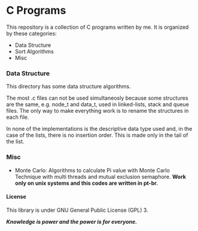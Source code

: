 # C Programs

This repository is a collection of C programs written by me. It is organized by these categories:

- Data Structure
- Sort Algorithms
- Misc

### Data Structure

This directory has some data structure algorithms.

The most .c files can not be used simultaneosly because some structures are the same, e.g. node_t and data_t, used in linked-lists, stack and queue files. The only way to make everything work is to rename the structures in each file.

In none of the implementations is the descriptive data type used and, in the case of the lists, there is no insertion order. This is made only in the tail of the list.

### Misc

- Monte Carlo: Algorithms to calculate Pi value with Monte Carlo Technique with multi threads and mutual exclusion semaphore. **Work only on unix systems and this codes are written in pt-br.**

#### License
This library is under GNU General Public License (GPL) 3.

***Knowledge is power and the power is for everyone.***
